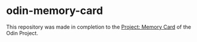 # odin-memory-card

This repository was made in completion to the [Project: Memory Card](https://www.theodinproject.com/lessons/node-path-react-new-memory-card) of the Odin Project.

